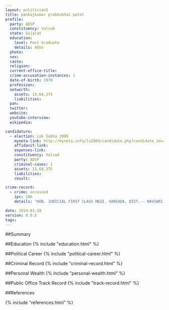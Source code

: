 ```yaml
---
layout: politician2
title: pankajkumar prabhubhai patel
profile: 
  party: ADSP
  constituency: Valsad
  state: Gujarat
  education: 
    level: Post Graduate
    details: mbbs
  photo: 
  sex: 
  caste: 
  religion: 
  current-office-title: 
  crime-accusation-instances: 1
  date-of-birth: 1970
  profession: 
  networth: 
    assets: 13,64,375
    liabilities: 
  pan: 
  twitter: 
  website: 
  youtube-interview: 
  wikipedia: 

candidature: 
  - election: Lok Sabha 2009
    myneta-link: http://myneta.info/ls2009/candidate.php?candidate_id=4572
    affidavit-link: 
    expenses-link: 
    constituency: Valsad 
    party: ADSP
    criminal-cases: 1
    assets: 13,64,375
    liabilities: 
    result:  

crime-record: 
  - crime: accussed
    ipc: 186
    details: "HON. JUDICIAL FIRST CLASS MEGI. VANSADA, DIST.-- NAVSARI. CASE NO.-- II GR NO.-- 35/09 DATED 27/03/2009" 

date: 2014-01-28
version: 0.0.5
tags: 
---
```

##Summary


##Education
{% include "education.html" %}


##Political Career
{% include "political-career.html" %}


##Criminal Record
{% include "criminal-record.html" %}


##Personal Wealth
{% include "personal-wealth.html" %}


##Public Office Track Record
{% include "track-record.html" %}


##References


{% include "references.html" %}